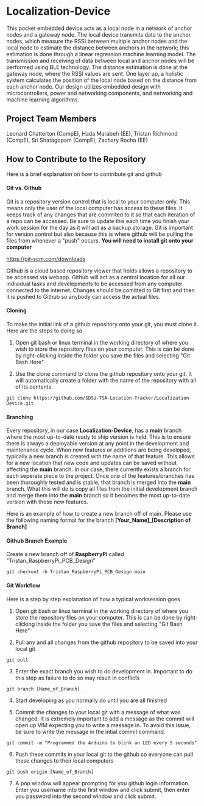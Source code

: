 # Localization-Device
This pocket embedded device acts as a local node in a network of anchor nodes and a gateway node. The local device transmits data to the anchor nodes, which measure the RSSI between multiple anchor nodes and the local node to estimate the distance between anchors in the network; this estimation is done through a linear regression machine learning model. The transmission and receiving of data between local and anchor nodes will be performed using BLE technology. The distance estimation is done at the gateway node, where the RSSI values are sent. One layer up, a holistic system calculates the position of the local node based on the distance from each anchor node. Our design utilizes embedded design with microcontrollers, power and networking components, and networking and machine learning algorithms. 

## Project Team Members
Leonard Chatterton (CompE), Hada Marabeh (EE), Tristan Richmond (CompE), Sri Shatagopam (CompE), Zachary Rocha (EE)
 
## How to Contribute to the Repository
Here is a brief explanation on how to contribute git and github

#### Git vs. Github
Git is a repository version control that is local to your computer only. This means only the user of the local computer has access to these files. It keeps track of any changes that are commited to it so that each iteration of a repo can be accessed. Be sure to update this each time you finish your work session for the day as it will act as a backup storage. Git is important for version control but also because this is where github will be pulling the files from whenever a "push" occurs. **You will need to install git onto your computer**

https://git-scm.com/downloads

Github is a cloud based repository viewer that holds allows a repository to be accessed via webapp. Github will act as a central location for all our individual tasks and develepments to be accessed from any computer connected to the internet. Changes should be comitted to Git first and then it is pushed to Github so anybody can access the actual files. 

#### Cloning
To make the initial link of a github repository onto your git, you must clone it. Here are the steps to doing so

1. Open git bash or linux terminal in the working directory of where you wish to store the repository files on your computer. This is can be done by right-clicking inside the folder you save the files and selecting "Git Bash Here"

2. Use the clone command to clone the github repository onto your git. It will automatically create a folder with the name of the repository with all of its contents
```
git clone https://github.com/SDSU-TSA-Location-Tracker/Localization-Device.git
```

#### Branching
Every repository, in our case **Localization-Device**, has a **main** branch where the most up-to-date ready to ship version is held. This is to ensure there is always a deployable version at any point in the development and maintenance cycle. When new features or additions are being developed, typically a new branch is created with the name of that feature. This allows for a new location that new code and updates can be saved without affecting the **main** branch. In our case, there currently exists a branch for each seperate piece to the project. Once one of the features/branches has been thoroughly tested and is stable, that branch is merged into the **main** branch. What this will do is copy all files from the initial development branch and merge them into the **main** branch so it becomes the most up-to-date version with these new features.

Here is an example of how to create a new branch off of main. Please use the following naming format for the branch **[Your_Name]_[Description of Branch]**

#### Github Branch Example

Create a new branch off of **RaspberryPi** called "Tristan_RaspberryPi_PCB_Design"

```
git checkout -b Tristan_RaspberryPi_PCB_Design main
```

#### Git Workflow

Here is a step by step explanation of how a typical worksession goes

1. Open git bash or linux terminal in the working directory of where you store the repository files on your computer. This is can be done by right-clicking inside the folder you save the files and selecting "Git Bash Here"

2. Pull any and all changes from the github repository to be saved into your local git
```
git pull
```

3. Enter the exact branch you wish to do development in. Important to do this step as failure to do so may result in conflicts
```
git branch [Name_of_Branch]
```

4. Start developing as you normally do until you are all finished

5. Commit the changes to your local git with a message of what was changed. It is extremely important to add a message as the commit will open up VIM expecting you to write a message in. To avoid this issue, be sure to write the message in the intial commit command.
```
git commit -m "Programmed the Arduino to blink an LED every 5 seconds"
```

6. Push these commits in your local git to the github so everyone can pull these changes to their local computers
```
git push origin [Name_of_Branch]
```

7. A pop window will appear prompting for you github login information. Enter you username into the first window and click submit, then enter you password into the second window and click submit.
